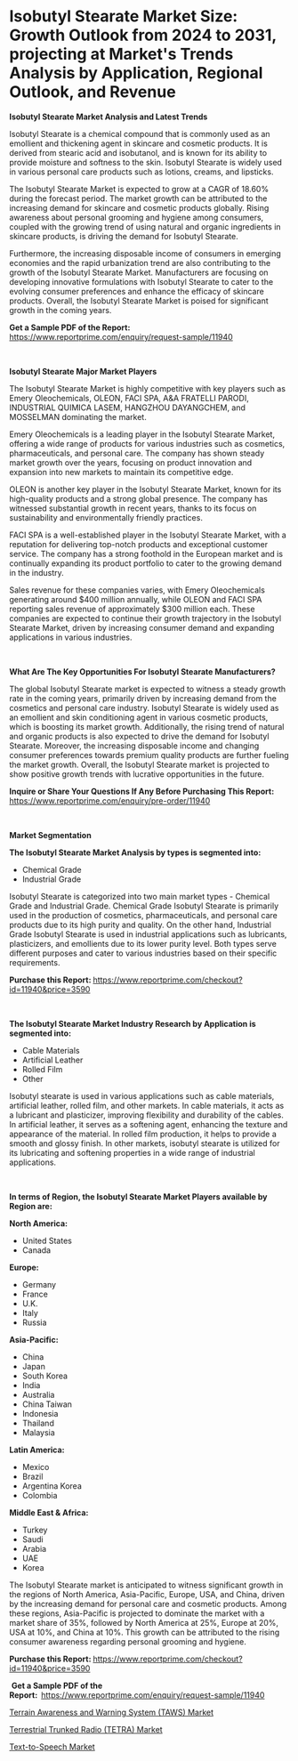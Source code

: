 <p><h1>Isobutyl Stearate Market Size: Growth Outlook from 2024 to 2031, projecting at Market's Trends Analysis by Application, Regional Outlook, and Revenue</h1></p><p><strong>Isobutyl Stearate Market Analysis and Latest Trends</strong></p>
<p><p>Isobutyl Stearate is a chemical compound that is commonly used as an emollient and thickening agent in skincare and cosmetic products. It is derived from stearic acid and isobutanol, and is known for its ability to provide moisture and softness to the skin. Isobutyl Stearate is widely used in various personal care products such as lotions, creams, and lipsticks.</p><p>The Isobutyl Stearate Market is expected to grow at a CAGR of 18.60% during the forecast period. The market growth can be attributed to the increasing demand for skincare and cosmetic products globally. Rising awareness about personal grooming and hygiene among consumers, coupled with the growing trend of using natural and organic ingredients in skincare products, is driving the demand for Isobutyl Stearate.</p><p>Furthermore, the increasing disposable income of consumers in emerging economies and the rapid urbanization trend are also contributing to the growth of the Isobutyl Stearate Market. Manufacturers are focusing on developing innovative formulations with Isobutyl Stearate to cater to the evolving consumer preferences and enhance the efficacy of skincare products. Overall, the Isobutyl Stearate Market is poised for significant growth in the coming years.</p></p>
<p><strong>Get a Sample PDF of the Report:&nbsp;</strong> <a href="https://www.reportprime.com/enquiry/request-sample/11940">https://www.reportprime.com/enquiry/request-sample/11940</a></p>
<p>&nbsp;</p>
<p><strong>Isobutyl Stearate Major Market Players</strong></p>
<p><p>The Isobutyl Stearate Market is highly competitive with key players such as Emery Oleochemicals, OLEON, FACI SPA, A&A FRATELLI PARODI, INDUSTRIAL QUIMICA LASEM, HANGZHOU DAYANGCHEM, and MOSSELMAN dominating the market.</p><p>Emery Oleochemicals is a leading player in the Isobutyl Stearate Market, offering a wide range of products for various industries such as cosmetics, pharmaceuticals, and personal care. The company has shown steady market growth over the years, focusing on product innovation and expansion into new markets to maintain its competitive edge.</p><p>OLEON is another key player in the Isobutyl Stearate Market, known for its high-quality products and a strong global presence. The company has witnessed substantial growth in recent years, thanks to its focus on sustainability and environmentally friendly practices.</p><p>FACI SPA is a well-established player in the Isobutyl Stearate Market, with a reputation for delivering top-notch products and exceptional customer service. The company has a strong foothold in the European market and is continually expanding its product portfolio to cater to the growing demand in the industry.</p><p>Sales revenue for these companies varies, with Emery Oleochemicals generating around $400 million annually, while OLEON and FACI SPA reporting sales revenue of approximately $300 million each. These companies are expected to continue their growth trajectory in the Isobutyl Stearate Market, driven by increasing consumer demand and expanding applications in various industries.</p></p>
<p>&nbsp;</p>
<p><strong>What Are The Key Opportunities For Isobutyl Stearate Manufacturers?</strong></p>
<p><p>The global Isobutyl Stearate market is expected to witness a steady growth rate in the coming years, primarily driven by increasing demand from the cosmetics and personal care industry. Isobutyl Stearate is widely used as an emollient and skin conditioning agent in various cosmetic products, which is boosting its market growth. Additionally, the rising trend of natural and organic products is also expected to drive the demand for Isobutyl Stearate. Moreover, the increasing disposable income and changing consumer preferences towards premium quality products are further fueling the market growth. Overall, the Isobutyl Stearate market is projected to show positive growth trends with lucrative opportunities in the future.</p></p>
<p><strong>Inquire or Share Your Questions If Any Before Purchasing This Report:</strong> <a href="https://www.reportprime.com/enquiry/pre-order/11940">https://www.reportprime.com/enquiry/pre-order/11940</a></p>
<p>&nbsp;</p>
<p><strong>Market Segmentation</strong></p>
<p><strong>The Isobutyl Stearate Market Analysis by types is segmented into:</strong></p>
<p><ul><li>Chemical Grade</li><li>Industrial Grade</li></ul></p>
<p><p>Isobutyl Stearate is categorized into two main market types - Chemical Grade and Industrial Grade. Chemical Grade Isobutyl Stearate is primarily used in the production of cosmetics, pharmaceuticals, and personal care products due to its high purity and quality. On the other hand, Industrial Grade Isobutyl Stearate is used in industrial applications such as lubricants, plasticizers, and emollients due to its lower purity level. Both types serve different purposes and cater to various industries based on their specific requirements.</p></p>
<p><strong>Purchase this Report:&nbsp;</strong><a href="https://www.reportprime.com/checkout?id=11940&price=3590">https://www.reportprime.com/checkout?id=11940&price=3590</a></p>
<p>&nbsp;</p>
<p><strong>The Isobutyl Stearate Market Industry Research by Application is segmented into:</strong></p>
<p><ul><li>Cable Materials</li><li>Artificial Leather</li><li>Rolled Film</li><li>Other</li></ul></p>
<p><p>Isobutyl stearate is used in various applications such as cable materials, artificial leather, rolled film, and other markets. In cable materials, it acts as a lubricant and plasticizer, improving flexibility and durability of the cables. In artificial leather, it serves as a softening agent, enhancing the texture and appearance of the material. In rolled film production, it helps to provide a smooth and glossy finish. In other markets, isobutyl stearate is utilized for its lubricating and softening properties in a wide range of industrial applications.</p></p>
<p>&nbsp;</p>
<p><strong>In terms of Region, the Isobutyl Stearate Market Players available by Region are:</strong></p>
<p>
    <p> <strong> North America: </strong>
        <ul>
            <li>United States</li>
            <li>Canada</li>
        </ul>
        </p> 
    <p> <strong> Europe: </strong>
        <ul>
            <li>Germany</li>
            <li>France</li>
            <li>U.K.</li>
            <li>Italy</li>
            <li>Russia</li>
        </ul>
        </p> 
    <p> <strong> Asia-Pacific: </strong>
        <ul>
            <li>China</li>
            <li>Japan</li>
            <li>South Korea</li>
            <li>India</li>
            <li>Australia</li>
            <li>China Taiwan</li>
            <li>Indonesia</li>
            <li>Thailand</li>
            <li>Malaysia</li>
        </ul>
        </p> 
    <p> <strong> Latin America: </strong>
        <ul>
            <li>Mexico</li>
            <li>Brazil</li>
            <li>Argentina Korea</li>
            <li>Colombia</li>
        </ul>
        </p> 
    <p> <strong> Middle East & Africa: </strong>
        <ul>
            <li>Turkey</li>
            <li>Saudi</li>
            <li>Arabia</li>
            <li>UAE</li>
            <li>Korea</li>
        </ul>
    </p>
    </p>
<p><p>The Isobutyl Stearate market is anticipated to witness significant growth in the regions of North America, Asia-Pacific, Europe, USA, and China, driven by the increasing demand for personal care and cosmetic products. Among these regions, Asia-Pacific is projected to dominate the market with a market share of 35%, followed by North America at 25%, Europe at 20%, USA at 10%, and China at 10%. This growth can be attributed to the rising consumer awareness regarding personal grooming and hygiene.</p></p>
<p><strong>Purchase this Report: </strong><a href="https://www.reportprime.com/checkout?id=11940&price=3590">https://www.reportprime.com/checkout?id=11940&price=3590</a></p>
<p>&nbsp;<strong>Get a Sample PDF of the Report:&nbsp;&nbsp;</strong><a href="https://www.reportprime.com/enquiry/request-sample/11940">https://www.reportprime.com/enquiry/request-sample/11940</a></p>
<p><strong></strong></p>
<p><p><a href="https://view.publitas.com/reportprime-1/terrain-awareness-and-warning-system-taws-market-research-report-unlocks-analysis-on-the-market-financial-status-market-size-and-market-revenue-upto-2030/">Terrain Awareness and Warning System (TAWS) Market</a></p><p><a href="https://view.publitas.com/reportprime-1/terrestrial-trunked-radio-tetra-market-size-2023-2030-global-industrial-analysis-key-geographical-regions-market-share-top-key-players-product-types-and-forecast-research-report/">Terrestrial Trunked Radio (TETRA) Market</a></p><p><a href="https://view.publitas.com/reportprime-1/text-to-speech-market-size-share-trends-analysis-report-by-material-by-type-by-end-user-by-region-and-segment-forecasts-2023-2030/">Text-to-Speech Market</a></p></p>